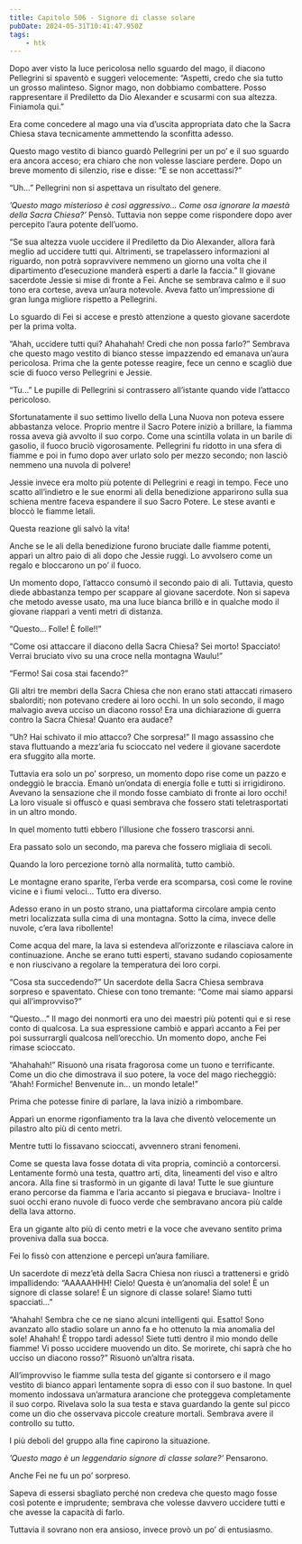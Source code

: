 ```yaml
---
title: Capitolo 506 - Signore di classe solare
pubDate: 2024-05-31T10:41:47.950Z
tags:
    - htk
---
```


Dopo aver visto la luce pericolosa nello sguardo del mago, il diacono Pellegrini si spaventò e suggerì velocemente: “Aspetti, credo che sia tutto un grosso malinteso. Signor mago, non dobbiamo combattere. Posso rappresentare il Prediletto da Dio Alexander e scusarmi con sua altezza. Finiamola qui.”

Era come concedere al mago una via d’uscita appropriata dato che la Sacra Chiesa stava tecnicamente ammettendo la sconfitta adesso.

Questo mago vestito di bianco guardò Pellegrini per un po’ e il suo sguardo era ancora acceso; era chiaro che non volesse lasciare perdere. Dopo un breve momento di silenzio, rise e disse: “E se non accettassi?”

“Uh…” Pellegrini non si aspettava un risultato del genere.

<em>’Questo mago misterioso è così aggressivo… Come osa ignorare la maestà della Sacra Chiesa?’</em> Pensò. Tuttavia non seppe come rispondere dopo aver percepito l’aura potente dell’uomo.

“Se sua altezza vuole uccidere il Prediletto da Dio Alexander, allora farà meglio ad uccidere tutti qui. Altrimenti, se trapelassero informazioni al riguardo, non potrà sopravvivere nemmeno un giorno una volta che il dipartimento d’esecuzione manderà esperti a darle la faccia.” Il giovane sacerdote Jessie si mise di fronte a Fei. Anche se sembrava calmo e il suo tono era cortese, aveva un’aura notevole. Aveva fatto un’impressione di gran lunga migliore rispetto a Pellegrini.

Lo sguardo di Fei si accese e prestò attenzione a questo giovane sacerdote per la prima volta.

“Ahah, uccidere tutti qui? Ahahahah! Credi che non possa farlo?” Sembrava che questo mago vestito di bianco stesse impazzendo ed emanava un’aura pericolosa. Prima che la gente potesse reagire, fece un cenno e scagliò due scie di fuoco verso Pellegrini e Jessie.

“Tu…” Le pupille di Pellegrini si contrassero all’istante quando vide l’attacco pericoloso.

Sfortunatamente il suo settimo livello della Luna Nuova non poteva essere abbastanza veloce. Proprio mentre il Sacro Potere iniziò a brillare, la fiamma rossa aveva già avvolto il suo corpo. Come una scintilla volata in un barile di gasolio, il fuoco bruciò vigorosamente. Pellegrini fu ridotto in una sfera di fiamme e poi in fumo dopo aver urlato solo per mezzo secondo; non lasciò nemmeno una nuvola di polvere!

Jessie invece era molto più potente di Pellegrini e reagì in tempo. Fece uno scatto all’indietro e le sue enormi ali della benedizione apparirono sulla sua schiena mentre faceva espandere il suo Sacro Potere. Le stese avanti e bloccò le fiamme letali.

Questa reazione gli salvò la vita!

Anche se le ali della benedizione furono bruciate dalle fiamme potenti, apparì un altro paio di ali dopo che Jessie ruggì. Lo avvolsero come un regalo e bloccarono un po’ il fuoco.

Un momento dopo, l’attacco consumò il secondo paio di ali. Tuttavia, questo diede abbastanza tempo per scappare al giovane sacerdote. Non si sapeva che metodo avesse usato, ma una luce bianca brillò e in qualche modo il giovane riapparì a venti metri di distanza.

“Questo… Folle! È folle!!”

“Come osi attaccare il diacono della Sacra Chiesa? Sei morto! Spacciato! Verrai bruciato vivo su una croce nella montagna Waulu!”

“Fermo! Sai cosa stai facendo?”

Gli altri tre membri della Sacra Chiesa che non erano stati attaccati rimasero sbalorditi; non potevano credere ai loro occhi. In un solo secondo, il mago malvagio aveva ucciso un diacono rosso! Era una dichiarazione di guerra contro la Sacra Chiesa! Quanto era audace?

“Uh? Hai schivato il mio attacco? Che sorpresa!” Il mago assassino che stava fluttuando a mezz’aria fu scioccato nel vedere il giovane sacerdote era sfuggito alla morte.

Tuttavia era solo un po’ sorpreso, un momento dopo rise come un pazzo e ondeggiò le braccia. Emanò un’ondata di energia folle e tutti si irrigidirono. Avevano la sensazione che il mondo fosse cambiato di fronte ai loro occhi! La loro visuale si offuscò e quasi sembrava che fossero stati teletrasportati in un altro mondo.

In quel momento tutti ebbero l’illusione che fossero trascorsi anni.

Era passato solo un secondo, ma pareva che fossero migliaia di secoli.

Quando la loro percezione tornò alla normalità, tutto cambiò.

Le montagne erano sparite, l’erba verde era scomparsa, così come le rovine vicine e i fiumi veloci… Tutto era diverso.

Adesso erano in un posto strano, una piattaforma circolare ampia cento metri localizzata sulla cima di una montagna. Sotto la cima, invece delle nuvole, c’era lava ribollente!

Come acqua del mare, la lava si estendeva all’orizzonte e rilasciava calore in continuazione. Anche se erano tutti esperti, stavano sudando copiosamente e non riuscivano a regolare la temperatura dei loro corpi.

“Cosa sta succedendo?” Un sacerdote della Sacra Chiesa sembrava sorpreso e spaventato. Chiese con tono tremante: “Come mai siamo apparsi qui all’improvviso?”

“Questo…” Il mago dei nonmorti era uno dei maestri più potenti qui e si rese conto di qualcosa. La sua espressione cambiò e apparì accanto a Fei per poi sussurrargli qualcosa nell’orecchio. Un momento dopo, anche Fei rimase scioccato.

“Ahahahah!” Risuonò una risata fragorosa come un tuono e terrificante. Come un dio che dimostrava il suo potere, la voce del mago riecheggiò: “Ahah! Formiche! Benvenute in… un mondo letale!”

Prima che potesse finire di parlare, la lava iniziò a rimbombare.

Apparì un enorme rigonfiamento tra la lava che diventò velocemente un pilastro alto più di cento metri.

Mentre tutti lo fissavano scioccati, avvennero strani fenomeni.

Come se questa lava fosse dotata di vita propria, cominciò a contorcersi. Lentamente formò una testa, quattro arti, dita, lineamenti del viso e altro ancora. Alla fine si trasformò in un gigante di lava! Tutte le sue giunture erano percorse da fiamma e l’aria accanto si piegava e bruciava- Inoltre i suoi occhi erano nuvole di fuoco verde che sembravano ancora più calde della lava attorno.

Era un gigante alto più di cento metri e la voce che avevano sentito prima proveniva dalla sua bocca.

Fei lo fissò con attenzione e percepì un’aura familiare.

Un sacerdote di mezz’età della Sacra Chiesa non riuscì a trattenersi e gridò impallidendo: “AAAAAHHH! Cielo! Questa è un’anomalia del sole! È un signore di classe solare! È un signore di classe solare! Siamo tutti spacciati…”

“Ahahah! Sembra che ce ne siano alcuni intelligenti qui. Esatto! Sono avanzato allo stadio solare un anno fa e ho ottenuto la mia anomalia del sole! Ahahah! È troppo tardi adesso! Siete tutti dentro il mio mondo delle fiamme! Vi posso uccidere muovendo un dito. Se morirete, chi saprà che ho ucciso un diacono rosso?” Risuonò un’altra risata.

All’improvviso le fiamme sulla testa del gigante si contorsero e il mago vestito di bianco apparì lentamente sopra di esso con il suo bastone. In quel momento indossava un’armatura arancione che proteggeva completamente il suo corpo. Rivelava solo la sua testa e stava guardando la gente sul picco come un dio che osservava piccole creature mortali. Sembrava avere il controllo su tutto.

I più deboli del gruppo alla fine capirono la situazione.

<em>’Questo mago è un leggendario signore di classe solare?’</em> Pensarono.

Anche Fei ne fu un po’ sorpreso.

Sapeva di essersi sbagliato perché non credeva che questo mago fosse così potente e imprudente; sembrava che volesse davvero uccidere tutti e che avesse la capacità di farlo.

Tuttavia il sovrano non era ansioso, invece provò un po’ di entusiasmo.



